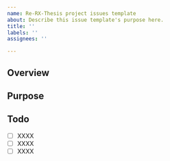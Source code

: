 ```yaml
---
name: Re-RX-Thesis project issues template
about: Describe this issue template's purpose here.
title: ''
labels: ''
assignees: ''

---
```


<!-- Assigneesの設定を忘れないように。-->

## Overview
<!-- Please provide an overview of the issue you are creating. -->

## Purpose
<!-- Describe the purpose of this issue -->

## Todo
<!-- Add tasks as needed. Update as new tasks come up in the discussion. -->

- [ ] XXXX
- [ ] XXXX
- [ ] XXXX